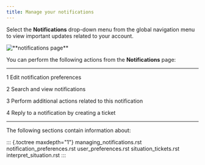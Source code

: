 ```yaml
---
title: Manage your notifications
---
```


Select the **Notifications** drop-down menu from the global navigation
menu to view important updates related to your account.

![\*\*notifications page\*\*](/_images/notifications_main.png)

You can perform the following actions from the **Notifications** page:

  ------------ ---------------------
  1            Edit notification
               preferences

  2            Search and view
               notifications

  3            Perform additional
               actions related to
               this notification

  4            Reply to a
               notification by
               creating a ticket
  ------------ ---------------------

The following sections contain information about:

::: {.toctree maxdepth="1"}
managing_notifications.rst notification_preferences.rst
user_preferences.rst situation_tickets.rst interpret_situation.rst
:::
